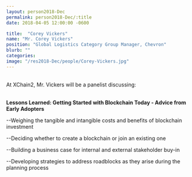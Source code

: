 ```yaml
---
layout: person2018-Dec
permalink: person2018-Dec/:title
date: 2018-04-05 12:00:00 -0600

title:  "Corey Vickers"
name: "Mr. Corey Vickers"
position: "Global Logistics Category Group Manager, Chevron"
blurb: ""
categories: 
image: "/res2018-Dec/people/Corey-Vickers.jpg"
---
```


<br>
At XChain2, Mr. Vickers will be a panelist discussing:
<br>
<br>
<p><b>Lessons Learned: Getting Started with Blockchain Today - Advice from Early Adopters</b></p>

<p>--Weighing the tangible and intangible costs and benefits of blockchain investment</p>
<p>--Deciding whether to create a blockchain or join an existing one</p>
<p>--Building a business case for internal and external stakeholder buy-in</p> 
<p>--Developing strategies to address roadblocks as they arise during the planning process</p>
